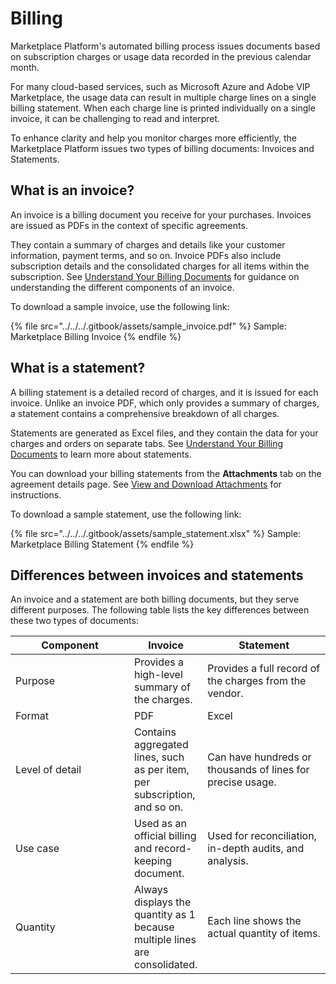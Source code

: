 # Billing

Marketplace Platform's automated billing process issues documents based on subscription charges or usage data recorded in the previous calendar month.&#x20;

For many cloud-based services, such as Microsoft Azure and Adobe VIP Marketplace, the usage data can result in multiple charge lines on a single billing statement. When each charge line is printed individually on a single invoice, it can be challenging to read and interpret.

To enhance clarity and help you monitor charges more efficiently, the Marketplace Platform issues two types of billing documents: Invoices and Statements.

## What is an invoice? <a href="#whats-an-invoice" id="whats-an-invoice"></a>

An invoice is a billing document you receive for your purchases. Invoices are issued as PDFs in the context of specific agreements.&#x20;

They contain a summary of charges and details like your customer information, payment terms, and so on. Invoice PDFs also include subscription details and the consolidated charges for all items within the subscription. See [Understand Your Billing Documents](understand-your-billing-documents.md) for guidance on understanding the different components of an invoice.

To download a sample invoice, use the following link:

{% file src="../../../.gitbook/assets/sample_invoice.pdf" %}
Sample: Marketplace Billing Invoice
{% endfile %}

## What is a statement? <a href="#whats-a-statement" id="whats-a-statement"></a>

A billing statement is a detailed record of charges, and it is issued for each invoice. Unlike an invoice PDF, which only provides a summary of charges, a statement contains a comprehensive breakdown of all charges.&#x20;

Statements are generated as Excel files, and they contain the data for your charges and orders on separate tabs. See [Understand Your Billing Documents](understand-your-billing-documents.md) to learn more about statements.

You can download your billing statements from the **Attachments** tab on the agreement details page. See [View and Download Attachments](../agreements/view-and-download-attachments.md) for instructions.

To download a sample statement, use the following link:

{% file src="../../../.gitbook/assets/sample_statement.xlsx" %}
Sample: Marketplace Billing Statement
{% endfile %}

## Differences between invoices and statements <a href="#key-differences-statement-vs.-invoice" id="key-differences-statement-vs.-invoice"></a>

An invoice and a statement are both billing documents, but they serve different purposes. The following table lists the key differences between these two types of documents:

<table><thead><tr><th width="249">Component</th><th>Invoice</th><th width="249">Statement</th></tr></thead><tbody><tr><td>Purpose</td><td>Provides a high-level summary of the charges.</td><td>Provides a full record of the charges from the vendor.</td></tr><tr><td>Format</td><td>PDF</td><td>Excel</td></tr><tr><td>Level of detail</td><td>Contains aggregated lines, such as per item, per subscription, and so on.</td><td>Can have hundreds or thousands of lines for precise usage.</td></tr><tr><td>Use case</td><td>Used as an official billing and record-keeping document.</td><td>Used for reconciliation, in-depth audits, and analysis.</td></tr><tr><td>Quantity</td><td>Always displays the quantity as 1 because multiple lines are consolidated.</td><td>Each line shows the actual quantity of items.</td></tr></tbody></table>
